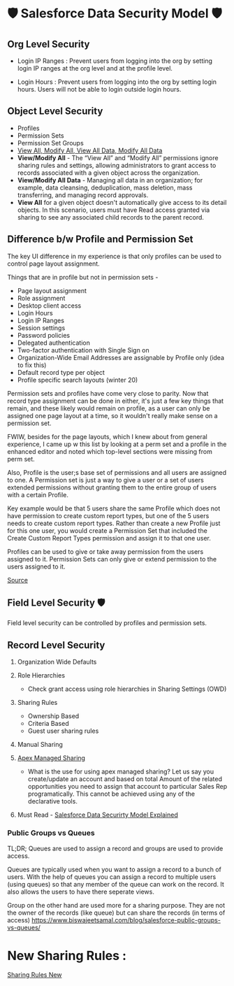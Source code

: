 # :shield: Salesforce Data Security Model :shield:

## Org Level Security

- Login IP Ranges :
  Prevent users from logging into the org by setting login IP ranges at the org level and at the profile level.

- Login Hours :
  Prevent users from logging into the org by setting login hours. Users will not be able to login outside login hours.

## Object Level Security

- Profiles
- Permission Sets
- Permission Set Groups
- [View All, Modify All, View All Data, Modify All Data](https://help.salesforce.com/articleView?id=sf.users_profiles_view_all_mod_all.htm&type=5)
- **View/Modify All** - The “View All” and “Modify All” permissions ignore sharing rules and settings, allowing administrators to grant access to records associated with a given object across the organization.
- **View/Modify All Data** - Managing all data in an organization; for example, data cleansing, deduplication, mass deletion, mass transferring, and managing record approvals.
- **View All** for a given object doesn't automatically give access to its detail objects. In this scenario, users must have Read access granted via sharing to see any associated child records to the parent record.

## Difference b/w Profile and Permission Set

The key UI difference in my experience is that only profiles can be used to control page layout assignment.

Things that are in profile but not in permission sets -
- Page layout assignment
- Role assignment
- Desktop client access
- Login Hours
- Login IP Ranges
- Session settings
- Password policies
- Delegated authentication
- Two-factor authentication with Single Sign on
- Organization-Wide Email Addresses are assignable by Profile only (idea to fix this)
- Default record type per object
- Profile specific search layouts (winter 20)

Permission sets and profiles have come very close to parity. Now that record type assignment can be done in either, it's just a few key things that remain, and these likely would remain on profile, as a user can only be assigned one page layout at a time, so it wouldn't really make sense on a permission set.

FWIW, besides for the page layouts, which I knew about from general experience, I came up w this list by looking at a perm set and a profile in the enhanced editor and noted which top-level sections were missing from perm set.

Also, Profile is the user;s base set of permissions and all users are assigned to one. A Permission set is just a way to give a user or a set of users extended permissions without granting them to the entire group of users with a certain Profile.
 

Key example would be that 5 users share the same Profile which does not have permission to create custom report types, but one of the 5 users needs to create custom report types. Rather than create a new Profile just for this one user, you would create a Permission Set that included the Create Custom Report Types permission and assign it to that one user.
 

Profiles can be used to give or take away permission from the users assigned to it. Permission Sets can only give or extend permission to the users assigned to it.

[Source](https://salesforce.stackexchange.com/questions/119220/exclusive-differences-profiles-vs-permission-sets/119297)


## Field Level Security :shield:
Field level security can be controlled by profiles and permission sets.

## Record Level Security

1.  Organization Wide Defaults

1.  Role Hierarchies

    - Check grant access using role hierarchies in Sharing Settings (OWD)

1.  Sharing Rules

    - Ownership Based
    - Criteria Based
    - Guest user sharing rules

1.  Manual Sharing

1.  [Apex Managed Sharing](https://developer.salesforce.com/docs/atlas.en-us.apexcode.meta/apexcode/apex_bulk_sharing_creating_with_apex.htm)

    - What is the use for using apex managed sharing? Let us say you create/update an account and based on total Amount of the related opportunities you need to assign that account to particular Sales Rep programatically. This cannot be achieved using any of the declarative tools.

1.  Must Read - [Salesforce Data Securirty Model Explained](https://developer.salesforce.com/blogs/developer-relations/2017/04/salesforce-data-security-model-explained-visually.html)


### Public Groups vs Queues

TL;DR; Queues are used to assign a record and groups are used to provide access.

Queues are typically used when you want to assign a record to a bunch of users. With the help of queues you can assign a record to multiple users (using queues) so that any member of the queue can work on the record. It also allows the users to have there seperate views.

Group on the other hand are used more for a sharing purpose. They are not the owner of the records (like queue) but can share the records (in terms of access)
https://www.biswajeetsamal.com/blog/salesforce-public-groups-vs-queues/

# New Sharing Rules : 
[Sharing Rules New](https://meera-r-nair.blogspot.com/2022/05/salesforce-security-restriction-rules.html)

